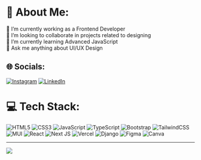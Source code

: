 # 💫 About Me:
🔭 I’m currently working as a Frontend Developer<br>👯 I’m looking to collaborate in projects related to designing<br>🌱 I’m currently learning Advanced JavaScript<br>💬 Ask me anything about UI/UX Design


## 🌐 Socials:
[![Instagram](https://img.shields.io/badge/Instagram-%23E4405F.svg?logo=Instagram&logoColor=white)](https://instagram.com/riyavishwakarma_) [![LinkedIn](https://img.shields.io/badge/LinkedIn-%230077B5.svg?logo=linkedin&logoColor=white)](https://www.linkedin.com/in/riyavishwakarma/) 

# 💻 Tech Stack:
![HTML5](https://img.shields.io/badge/html5-%23E34F26.svg?style=for-the-badge&logo=html5&logoColor=white) ![CSS3](https://img.shields.io/badge/css3-%231572B6.svg?style=for-the-badge&logo=css3&logoColor=white) ![JavaScript](https://img.shields.io/badge/javascript-%23323330.svg?style=for-the-badge&logo=javascript&logoColor=%23F7DF1E) ![TypeScript](https://img.shields.io/badge/typescript-%23007ACC.svg?style=for-the-badge&logo=typescript&logoColor=white) ![Bootstrap](https://img.shields.io/badge/bootstrap-%23563D7C.svg?style=for-the-badge&logo=bootstrap&logoColor=white) ![TailwindCSS](https://img.shields.io/badge/tailwindcss-%2338B2AC.svg?style=for-the-badge&logo=tailwind-css&logoColor=white) ![MUI](https://img.shields.io/badge/MUI-%230081CB.svg?style=for-the-badge&logo=material-ui&logoColor=white) ![React](https://img.shields.io/badge/react-%2320232a.svg?style=for-the-badge&logo=react&logoColor=%2361DAFB) ![Next JS](https://img.shields.io/badge/Next-black?style=for-the-badge&logo=next.js&logoColor=white) ![Vercel](https://img.shields.io/badge/vercel-%23000000.svg?style=for-the-badge&logo=vercel&logoColor=white) ![Django](https://img.shields.io/badge/django-%23092E20.svg?style=for-the-badge&logo=django&logoColor=white)	![Figma](https://img.shields.io/badge/figma-%23F24E1E.svg?style=for-the-badge&logo=figma&logoColor=white) ![Canva](https://img.shields.io/badge/Canva-%2300C4CC.svg?style=for-the-badge&logo=Canva&logoColor=white)
<!-- # 📊 GitHub Stats:
![](https://github-readme-streak-stats.herokuapp.com/?user=riyavishwakarma13&theme=dark&hide_border=false)<br/> -->
<!-- ![](https://github-readme-stats.vercel.app/api/top-langs/?username=riyavishwakarma13&theme=dark&hide_border=false&include_all_commits=false&count_private=false&layout=compact)
 -->
---
[![](https://visitcount.itsvg.in/api?id=riyavishwakarma13&icon=0&color=1)](https://visitcount.itsvg.in)

<!-- Proudly created with GPRM ( https://gprm.itsvg.in ) -->
